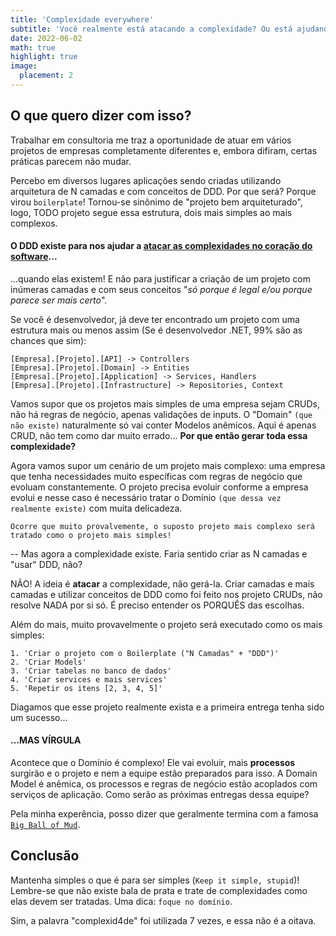 ```yaml
---
title: 'Complexidade everywhere'
subtitle: 'Você realmente está atacando a complexidade? Ou está ajudando a criá-la? 🤔'
date: 2022-06-02
math: true
highlight: true
image:
  placement: 2
---
```


## O que quero dizer com isso?
Trabalhar em consultoria me traz a oportunidade de atuar em vários projetos de empresas completamente diferentes e, embora difiram, certas práticas parecem não mudar.

Percebo em diversos lugares aplicações sendo criadas utilizando arquitetura de N camadas e com conceitos de DDD. Por que será? Porque virou `boilerplate`! Tornou-se sinônimo de "projeto bem arquiteturado", logo, TODO projeto segue essa estrutura, dois mais simples ao mais complexos.

#### O DDD existe para nos ajudar a [**atacar as complexidades no coração do software**](https://www.amazon.com.br/Domain-Driven-Design-Eric-Evans/dp/8550800651)...
...quando elas existem! E não para justificar a criação de um projeto com inúmeras camadas e com seus conceitos "*só porque é legal e/ou porque parece ser mais certo*".

Se você é desenvolvedor, já deve ter encontrado um projeto com uma estrutura mais ou menos assim (Se é desenvolvedor .NET, 99% são as chances que sim):

    [Empresa].[Projeto].[API] -> Controllers
    [Empresa].[Projeto].[Domain] -> Entities
    [Empresa].[Projeto].[Application] -> Services, Handlers
    [Empresa].[Projeto].[Infrastructure] -> Repositories, Context


Vamos supor que os projetos mais simples de uma empresa sejam CRUDs, não há regras de negócio, apenas validações de inputs. O "Domain" `(que não existe)` naturalmente só vai conter Modelos anêmicos. Aqui é apenas CRUD, não tem como dar muito errado... **Por que então gerar toda essa complexidade?**

Agora vamos supor um cenário de um projeto mais complexo: uma empresa que tenha necessidades muito específicas com regras de negócio que evoluam constantemente. O projeto precisa evoluir conforme a empresa evolui e nesse caso é necessário tratar o Domínio `(que dessa vez realmente existe)` com muita delicadeza.

`Ocorre que muito provalvemente, o suposto projeto mais complexo será tratado como o projeto mais simples!`

-- Mas agora a complexidade existe. Faria sentido criar as N camadas e "usar" DDD, não?

NÃO! A ideia é **atacar** a complexidade, não gerá-la. Criar camadas e mais camadas e utilizar conceitos de DDD como foi feito nos projeto CRUDs, não resolve NADA por si só. É preciso entender os PORQUÊS das escolhas.

Além do mais, muito provavelmente o projeto será executado como os mais simples:

    1. 'Criar o projeto com o Boilerplate ("N Camadas" + "DDD")'
    2. 'Criar Models'
    3. 'Criar tabelas no banco de dados'
    4. 'Criar services e mais services'
    5. 'Repetir os itens [2, 3, 4, 5]'

Diagamos que esse projeto realmente exista e a primeira entrega tenha sido um sucesso...
#### ...MAS VÍRGULA
Acontece que o Domínio é complexo! Ele vai evoluir, mais **processos** surgirão e o projeto e nem a equipe estão preparados para isso. A Domain Model é anêmica, os processos e regras de negócio estão acoplados com serviços de aplicação. Como serão as próximas entregas dessa equipe?

Pela minha experência, posso dizer que geralmente termina com a famosa [`Big Ball of Mud`](https://en.wikipedia.org/wiki/Big_ball_of_mud).

## Conclusão
Mantenha simples o que é para ser simples (`Keep it simple, stupid`)! Lembre-se que não existe bala de prata e trate de complexidades como elas devem ser tratadas. Uma dica: `foque no domínio`.

Sim, a palavra "complexid4de" foi utilizada 7 vezes, e essa não é a oitava.